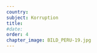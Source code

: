 ```yaml
---
country:
subject: Korruption
title:
#date:
order: 4
chapter_image: BILD_PERU-19.jpg
---
```

<div class="content" markdown="1">

</div>

